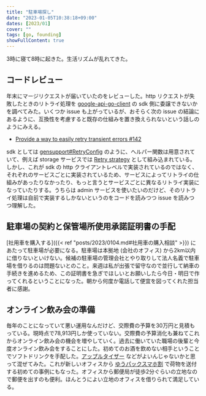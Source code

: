 ```yaml
---
title: "駐車場探し"
date: "2023-01-05T10:38:18+09:00"
dates: [2023/01]
cover: ""
tags: [go, founding]
showFullContent: true
---
```


3時に寝て8時に起きた。生活リズムが乱れてきた。

## コードレビュー

年末にマージリクエストが届いていたのをレビューした。http リクエストが失敗したときのリトライ処理を [google-api-go-client](https://github.com/googleapis/google-api-go-client) の sdk 側に委譲できないかを調べてみた。いくつか issue も上がっているが、おそらく次の issue の結論にあるように、互換性を考慮すると既存の仕組みを置き換えられないという話しのようにみえる。

* [Provide a way to easily retry transient errors #142](https://github.com/googleapis/google-api-go-client/issues/142)

sdk としては [gensupport#RetryConfig](https://pkg.go.dev/google.golang.org/api/internal/gensupport#RetryConfig) のように、ヘルパー関数は用意されていて、例えば storage サービスでは [Retry strategy](https://cloud.google.com/storage/docs/retry-strategy#go) として組み込まれている。しかし、これが sdk の http クライアントレベルで実装されているのではなく、それぞれのサービスごとに実装されているため、サービスによってリトライの仕組みがあったりなかったり、もっと言うとサービスごとに異なるリトライ実装になっていたりする。うちらは admin サービスを使いたいのだけど、そのリトライ処理は自前で実装するしかないというのをコードを読みつつ issue を読みつつ理解した。

## 駐車場の契約と保管場所使用承諾証明書の手配

[社用車を購入する]({{< ref "posts/2023/0104.md#社用車の購入相談" >}}) にあたって駐車場が必要になる。駐車場は本拠地 (会社のオフィス) から2km以内に借りないといけない。候補の駐車場の管理会社とやり取りして法人名義で駐車場を借りるのは問題ないとのこと。来週は私が出張で留守なので並行して納車の手続きを進めるため、この証明書を急ぎでほしいとお願いしたら今日・明日で作ってくれるということになった。朝から何度か電話して便宜を図ってくれた担当者に感謝。

## オンライン飲み会の準備

毎年のことになっていて悪い運用なんだけど、交際費の予算を30万円と見積もっている。現時点で78,913円しか使っていない。交際費の予算消化も兼ねてこれからオンライン飲み会の機会を増やしていく。過去に働いていた職場の後輩と今度オンライン飲み会をすることにした。初めてのお酒を飲めない相手ということでソフトドリンクを手配した。[アップルタイザー](https://appletiser.jp/) などがよいんじゃないかと思って混ぜてみた。これが新しいオフィスから [ゆうパックスマホ割](https://www.post.japanpost.jp/service/you_pack/sumahowari/) で荷物を送付する初めての事例にもなった。オフィスから郵便局が徒歩2分ぐらいの立地なので郵便を出すのも便利。ほんとうによい立地のオフィスを借りられて満足している。
